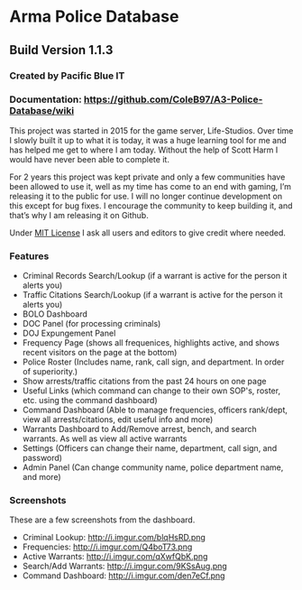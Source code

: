 # Arma Police Database
## Build Version 1.1.3
### Created by Pacific Blue IT
### Documentation: https://github.com/ColeB97/A3-Police-Database/wiki

This project was started in 2015 for the game server, Life-Studios. Over time I slowly built it up to what it is today, it was a huge learning tool for me and has helped me get to where I am today. Without the help of Scott Harm I would have never been able to complete it.

For 2 years this project was kept private and only a few communities have been allowed to use it, well as my time has come to an end with gaming, I’m releasing it to the public for use. I will no longer continue development on this except for bug fixes. I encourage the community to keep building it, and that’s why I am releasing it on Github.

Under [MIT License](https://github.com/ColeB97/A3-Police-Database/blob/master/LICENSE) I ask all users and editors to give credit where needed.

### Features
- Criminal Records Search/Lookup (if a warrant is active for the person it alerts you)
- Traffic Citations Search/Lookup (if a warrant is active for the person it alerts you)
- BOLO Dashboard
- DOC Panel (for processing criminals)
- DOJ Expungement Panel
- Frequency Page (shows all frequenices, highlights active, and shows recent visitors on the page at the bottom)
- Police Roster (Includes name, rank, call sign, and department. In order of superiority.)
- Show arrests/traffic citations from the past 24 hours on one page
- Useful Links (which command can change to their own SOP's, roster, etc. using the command dashboard)
- Command Dashboard (Able to manage frequencies, officers rank/dept, view all arrests/citations, edit useful info and more)
- Warrants Dashboard to Add/Remove arrest, bench, and search warrants. As well as view all active warrants
- Settings (Officers can change their name, department, call sign, and password)
- Admin Panel (Can change community name, police department name, and more)

### Screenshots
These are a few screenshots from the dashboard.
- Criminal Lookup: http://i.imgur.com/blqHsRD.png
- Frequencies: http://i.imgur.com/Q4boT73.png
- Active Warrants: http://i.imgur.com/qXwfQbK.png
- Search/Add Warrants: http://i.imgur.com/9KSsAug.png
- Command Dashboard: http://i.imgur.com/den7eCf.png
